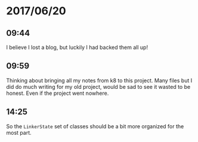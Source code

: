 # 2017/06/20

## 09:44

I believe I lost a blog, but luckily I had backed them all up!

## 09:59

Thinking about bringing all my notes from k8 to this project. Many files but
I did do much writing for my old project, would be sad to see it wasted to be
honest. Even if the project went nowhere.

## 14:25

So the `LinkerState` set of classes should be a bit more organized for the
most part.
